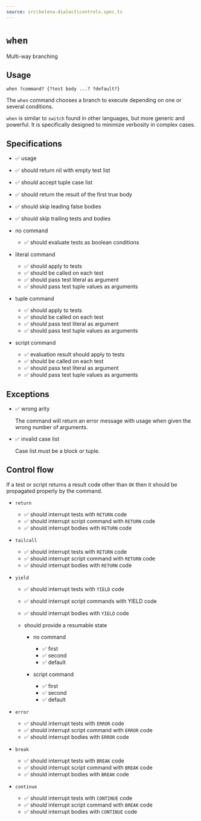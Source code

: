 ```yaml
---
source: src\helena-dialect\controls.spec.ts
---
```

# <a id="when"></a>`when`

Multi-way branching

## Usage

```lna
when ?command? {?test body ...? ?default?}
```

The `when` command chooses a branch to execute depending on one or
several conditions.

`when` is similar to `switch` found in other languages, but more
generic and powerful. It is specifically designed to minimize verbosity
in complex cases.


## <a id="when-specifications"></a>Specifications

- ✅ usage
- ✅ should return nil with empty test list
- ✅ should accept tuple case list
- ✅ should return the result of the first true body
- ✅ should skip leading false bodies
- ✅ should skip trailing tests and bodies

- no command

  - ✅ should evaluate tests as boolean conditions

- literal command

  - ✅ should apply to tests
  - ✅ should be called on each test
  - ✅ should pass test literal as argument
  - ✅ should pass test tuple values as arguments

- tuple command

  - ✅ should apply to tests
  - ✅ should be called on each test
  - ✅ should pass test literal as argument
  - ✅ should pass test tuple values as arguments

- script command

  - ✅ evaluation result should apply to tests
  - ✅ should be called on each test
  - ✅ should pass test literal as argument
  - ✅ should pass test tuple values as arguments

## <a id="when-exceptions"></a>Exceptions

- ✅ wrong arity

  The command will return an error message with usage when given the
  wrong number of arguments.

- ✅ invalid case list

  Case list must be a block or tuple.


## <a id="when-control-flow"></a>Control flow

If a test or script returns a result code other than `OK` then it
should be propagated properly by the command.


- `return`

  - ✅ should interrupt tests with `RETURN` code
  - ✅ should interrupt script command with `RETURN` code
  - ✅ should interrupt bodies with `RETURN` code

- `tailcall`

  - ✅ should interrupt tests with `RETURN` code
  - ✅ should interrupt script command with `RETURN` code
  - ✅ should interrupt bodies with `RETURN` code

- `yield`

  - ✅ should interrupt tests with `YIELD` code
  - ✅ should interrupt script commands with YIELD code
  - ✅ should interrupt bodies with `YIELD` code

  - should provide a resumable state


    - no command

      - ✅ first
      - ✅ second
      - ✅ default

    - script command

      - ✅ first
      - ✅ second
      - ✅ default

- `error`

  - ✅ should interrupt tests with `ERROR` code
  - ✅ should interrupt script command with `ERROR` code
  - ✅ should interrupt bodies with `ERROR` code

- `break`

  - ✅ should interrupt tests with `BREAK` code
  - ✅ should interrupt script command with `BREAK` code
  - ✅ should interrupt bodies with `BREAK` code

- `continue`

  - ✅ should interrupt tests with `CONTINUE` code
  - ✅ should interrupt script command with `BREAK` code
  - ✅ should interrupt bodies with `CONTINUE` code

